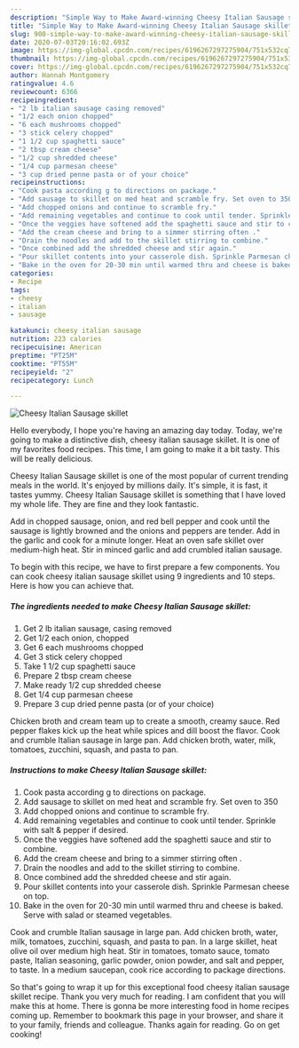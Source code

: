 ```yaml
---
description: "Simple Way to Make Award-winning Cheesy Italian Sausage skillet"
title: "Simple Way to Make Award-winning Cheesy Italian Sausage skillet"
slug: 900-simple-way-to-make-award-winning-cheesy-italian-sausage-skillet
date: 2020-07-03T20:16:02.693Z
image: https://img-global.cpcdn.com/recipes/6196267297275904/751x532cq70/cheesy-italian-sausage-skillet-recipe-main-photo.jpg
thumbnail: https://img-global.cpcdn.com/recipes/6196267297275904/751x532cq70/cheesy-italian-sausage-skillet-recipe-main-photo.jpg
cover: https://img-global.cpcdn.com/recipes/6196267297275904/751x532cq70/cheesy-italian-sausage-skillet-recipe-main-photo.jpg
author: Hannah Montgomery
ratingvalue: 4.6
reviewcount: 6366
recipeingredient:
- "2 lb italian sausage casing removed"
- "1/2 each onion chopped"
- "6 each mushrooms chopped"
- "3 stick celery chopped"
- "1 1/2 cup spaghetti sauce"
- "2 tbsp cream cheese"
- "1/2 cup shredded cheese"
- "1/4 cup parmesan cheese"
- "3 cup dried penne pasta or of your choice"
recipeinstructions:
- "Cook pasta according g to directions on package."
- "Add sausage to skillet on med heat and scramble fry. Set oven to 350"
- "Add chopped onions and continue to scramble fry."
- "Add remaining vegetables and continue to cook until tender. Sprinkle with salt &amp; pepper if desired."
- "Once the veggies have softened add the spaghetti sauce and stir to combine."
- "Add the cream cheese and bring to a simmer stirring often ."
- "Drain the noodles and add to the skillet stirring to combine."
- "Once combined add the shredded cheese and stir again."
- "Pour skillet contents into your casserole dish. Sprinkle Parmesan cheese on top."
- "Bake in the oven for 20-30 min until warmed thru and cheese is baked. Serve with salad or steamed vegetables."
categories:
- Recipe
tags:
- cheesy
- italian
- sausage

katakunci: cheesy italian sausage 
nutrition: 223 calories
recipecuisine: American
preptime: "PT25M"
cooktime: "PT55M"
recipeyield: "2"
recipecategory: Lunch

---
```



![Cheesy Italian Sausage skillet](https://img-global.cpcdn.com/recipes/6196267297275904/751x532cq70/cheesy-italian-sausage-skillet-recipe-main-photo.jpg)

Hello everybody, I hope you're having an amazing day today. Today, we're going to make a distinctive dish, cheesy italian sausage skillet. It is one of my favorites food recipes. This time, I am going to make it a bit tasty. This will be really delicious.

Cheesy Italian Sausage skillet is one of the most popular of current trending meals in the world. It's enjoyed by millions daily. It's simple, it is fast, it tastes yummy. Cheesy Italian Sausage skillet is something that I have loved my whole life. They are fine and they look fantastic.

Add in chopped sausage, onion, and red bell pepper and cook until the sausage is lightly browned and the onions and peppers are tender. Add in the garlic and cook for a minute longer. Heat an oven safe skillet over medium-high heat. Stir in minced garlic and add crumbled italian sausage.


To begin with this recipe, we have to first prepare a few components. You can cook cheesy italian sausage skillet using 9 ingredients and 10 steps. Here is how you can achieve that.

<!--inarticleads1-->

##### The ingredients needed to make Cheesy Italian Sausage skillet:

1. Get 2 lb italian sausage, casing removed
1. Get 1/2 each onion, chopped
1. Get 6 each mushrooms chopped
1. Get 3 stick celery chopped
1. Take 1 1/2 cup spaghetti sauce
1. Prepare 2 tbsp cream cheese
1. Make ready 1/2 cup shredded cheese
1. Get 1/4 cup parmesan cheese
1. Prepare 3 cup dried penne pasta (or of your choice)


Chicken broth and cream team up to create a smooth, creamy sauce. Red pepper flakes kick up the heat while spices and dill boost the flavor. Cook and crumble Italian sausage in large pan. Add chicken broth, water, milk, tomatoes, zucchini, squash, and pasta to pan. 

<!--inarticleads2-->

##### Instructions to make Cheesy Italian Sausage skillet:

1. Cook pasta according g to directions on package.
1. Add sausage to skillet on med heat and scramble fry. Set oven to 350
1. Add chopped onions and continue to scramble fry.
1. Add remaining vegetables and continue to cook until tender. Sprinkle with salt &amp; pepper if desired.
1. Once the veggies have softened add the spaghetti sauce and stir to combine.
1. Add the cream cheese and bring to a simmer stirring often .
1. Drain the noodles and add to the skillet stirring to combine.
1. Once combined add the shredded cheese and stir again.
1. Pour skillet contents into your casserole dish. Sprinkle Parmesan cheese on top.
1. Bake in the oven for 20-30 min until warmed thru and cheese is baked. Serve with salad or steamed vegetables.


Cook and crumble Italian sausage in large pan. Add chicken broth, water, milk, tomatoes, zucchini, squash, and pasta to pan. In a large skillet, heat olive oil over medium high heat. Stir in tomatoes, tomato sauce, tomato paste, Italian seasoning, garlic powder, onion powder, and salt and pepper, to taste. In a medium saucepan, cook rice according to package directions. 

So that's going to wrap it up for this exceptional food cheesy italian sausage skillet recipe. Thank you very much for reading. I am confident that you will make this at home. There is gonna be more interesting food in home recipes coming up. Remember to bookmark this page in your browser, and share it to your family, friends and colleague. Thanks again for reading. Go on get cooking!
